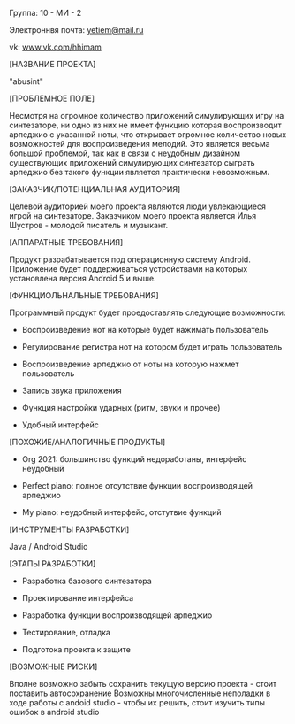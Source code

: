Группа: 10 - МИ - 2

Электроннвя почта: yetiem@mail.ru

vk: www.vk.com/hhimam

[НАЗВАНИЕ ПРОЕКТА]

"abusint"

[ПРОБЛЕМНОЕ ПОЛЕ]

Несмотря на огромное количество приложений симулирующих игру на синтезаторе,
ни одно из них не имеет функцию которая воспроизводит арпеджио с указанной ноты,
что открывает огромное количество новых возможностей для воспроизведения мелодий.
Это является весьма большой проблемой, так как в связи с неудобным дизайном существующих
приложений симулирующих синтезатор сыграть арпеджио без такого функции является практически 
невозможным.

[ЗАКАЗЧИК/ПОТЕНЦИАЛЬНАЯ АУДИТОРИЯ]

Целевой аудиторией моего проекта являются люди увлекающиеся игрой на синтезаторе.
Заказчиком моего проекта является Илья Шустров - молодой писатель и музыкант.

[АППАРАТНЫЕ ТРЕБОВАНИЯ]

Продукт разрабатывается под операционную систему Android. Приложение будет поддерживаться устройствами
на которых установлена версия Android 5 и выше.

[ФУНКЦИОЛЬНАЛЬНЫЕ ТРЕБОВАНИЯ]

Программный продукт будет проедоставлять следующие возможности:

- Воспроизведение нот на которые будет нажимать пользователь

- Регулирование регистра нот на котором будет играть пользователь

- Воспроизведение арпеджио от ноты на которую нажмет пользователь

- Запись звука приложения

-  Функция настройки ударных (ритм, звуки и прочее)

- Удобный интерфейс

[ПОХОЖИЕ/АНАЛОГИЧНЫЕ ПРОДУКТЫ]

- Org 2021: большинство функций недоработаны, интерфейс неудобный

- Perfect piano: полное отсутствие функции воспроизводящей арпеджио

- My piano: неудобный интерфейс, отстутвие функций

[ИНСТРУМЕНТЫ РАЗРАБОТКИ]

Java / Android Studio

[ЭТАПЫ РАЗРАБОТКИ]

- Разработка базового синтезатора

- Проектирование интерфейса

- Разработка функции воспроизводящей арпеджио

- Тестирование, отладка

- Подготока проекта к защите

[ВОЗМОЖНЫЕ РИСКИ]

Вполне возможно забыть сохранить текущую версию проекта - стоит поставить автосохранение
Возможны многочисленные неполадки в ходе работы с andoid studio - чтобы их решить,
стоит изучить типы ошибок в android studio


